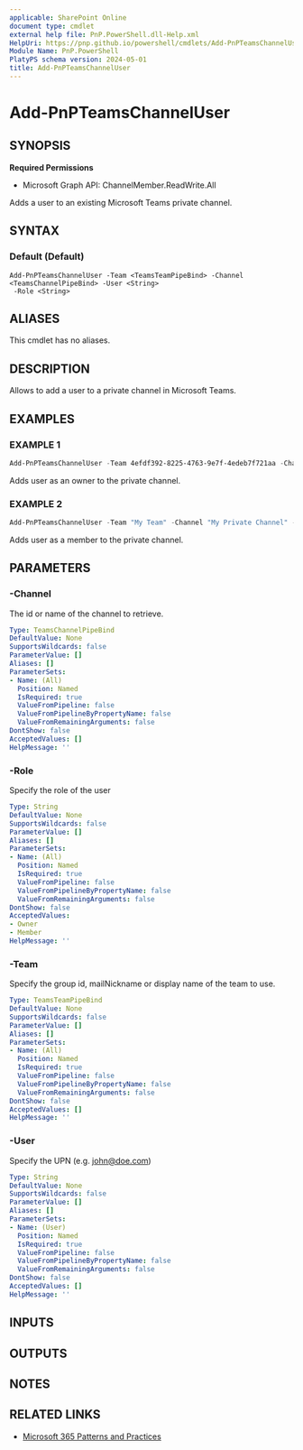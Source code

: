 ```yaml
---
applicable: SharePoint Online
document type: cmdlet
external help file: PnP.PowerShell.dll-Help.xml
HelpUri: https://pnp.github.io/powershell/cmdlets/Add-PnPTeamsChannelUser.html
Module Name: PnP.PowerShell
PlatyPS schema version: 2024-05-01
title: Add-PnPTeamsChannelUser
---
```


# Add-PnPTeamsChannelUser

## SYNOPSIS

**Required Permissions**

  * Microsoft Graph API: ChannelMember.ReadWrite.All

Adds a user to an existing Microsoft Teams private channel.

## SYNTAX

### Default (Default)

```
Add-PnPTeamsChannelUser -Team <TeamsTeamPipeBind> -Channel <TeamsChannelPipeBind> -User <String>
 -Role <String>
```

## ALIASES

This cmdlet has no aliases.

## DESCRIPTION

Allows to add a user to a private channel in Microsoft Teams.

## EXAMPLES

### EXAMPLE 1

```powershell
Add-PnPTeamsChannelUser -Team 4efdf392-8225-4763-9e7f-4edeb7f721aa -Channel "19:796d063b63e34497aeaf092c8fb9b44e@thread.skype" -User john@doe.com -Role Owner
```

Adds user as an owner to the private channel.

### EXAMPLE 2

```powershell
Add-PnPTeamsChannelUser -Team "My Team" -Channel "My Private Channel" -User john@doe.com -Role Member
```

Adds user as a member to the private channel.

## PARAMETERS

### -Channel

The id or name of the channel to retrieve.

```yaml
Type: TeamsChannelPipeBind
DefaultValue: None
SupportsWildcards: false
ParameterValue: []
Aliases: []
ParameterSets:
- Name: (All)
  Position: Named
  IsRequired: true
  ValueFromPipeline: false
  ValueFromPipelineByPropertyName: false
  ValueFromRemainingArguments: false
DontShow: false
AcceptedValues: []
HelpMessage: ''
```

### -Role

Specify the role of the user

```yaml
Type: String
DefaultValue: None
SupportsWildcards: false
ParameterValue: []
Aliases: []
ParameterSets:
- Name: (All)
  Position: Named
  IsRequired: true
  ValueFromPipeline: false
  ValueFromPipelineByPropertyName: false
  ValueFromRemainingArguments: false
DontShow: false
AcceptedValues:
- Owner
- Member
HelpMessage: ''
```

### -Team

Specify the group id, mailNickname or display name of the team to use.

```yaml
Type: TeamsTeamPipeBind
DefaultValue: None
SupportsWildcards: false
ParameterValue: []
Aliases: []
ParameterSets:
- Name: (All)
  Position: Named
  IsRequired: true
  ValueFromPipeline: false
  ValueFromPipelineByPropertyName: false
  ValueFromRemainingArguments: false
DontShow: false
AcceptedValues: []
HelpMessage: ''
```

### -User

Specify the UPN (e.g. john@doe.com)

```yaml
Type: String
DefaultValue: None
SupportsWildcards: false
ParameterValue: []
Aliases: []
ParameterSets:
- Name: (User)
  Position: Named
  IsRequired: true
  ValueFromPipeline: false
  ValueFromPipelineByPropertyName: false
  ValueFromRemainingArguments: false
DontShow: false
AcceptedValues: []
HelpMessage: ''
```

## INPUTS

## OUTPUTS

## NOTES

## RELATED LINKS

- [Microsoft 365 Patterns and Practices](https://aka.ms/m365pnp)
